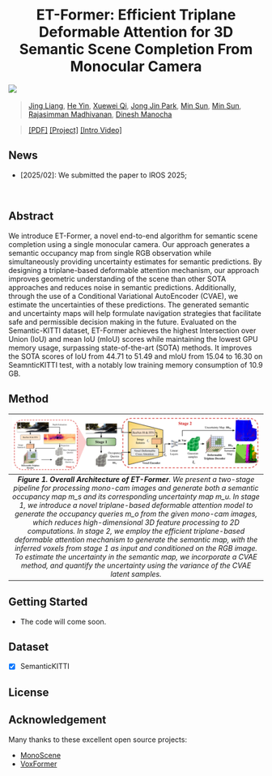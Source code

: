 <div align="center">   
  
# ET-Former: Efficient Triplane Deformable Attention for 3D Semantic Scene Completion From Monocular Camera
</div>

![](./assets/teaser.gif "")

[//]: # (> **ET-Former: Efficient Triplane Deformable Attention for 3D Semantic Scene Completion From Monocular Camera**.)

> [Jing Liang](https://jingliangc.github.io/), [He Yin](https://scholar.google.com/citations?hl=en&user=hKMVC8IAAAAJ), [Xuewei Qi](https://scholar.google.com/citations?hl=en&user=pOA6uKMAAAAJ&view_op=list_works&sortby=pubdate), [Jong Jin Park](https://scholar.google.com/citations?user=W-W1ew4AAAAJ), [Min Sun](https://scholar.google.com/citations?user=1Rf6sGcAAAAJ), [Min Sun](https://scholar.google.com/citations?user=1Rf6sGcAAAAJ), [Rajasimman Madhivanan](https://www.amazon.science/author/rajasimman-madhivanan), [Dinesh Manocha](https://scholar.google.com/citations?user=X08l_4IAAAAJ)


>  [[PDF]](https://arxiv.org/abs/2410.11019) [[Project]](https://github.com/jingGM/ET-Former.git) [[Intro Video]](https://youtu.be/DcXVHMpL4oQ?si=Ey5jeSMXcAdiKcAU) 


## News
- [2025/02]: We submitted the paper to IROS 2025;
</br>


## Abstract
We introduce ET-Former, a novel end-to-end algorithm for semantic scene completion using a single monocular camera. Our approach generates a semantic occupancy map from single RGB observation while simultaneously providing uncertainty estimates for semantic predictions. By designing a triplane-based deformable attention mechanism, our approach improves geometric understanding of the scene than other SOTA approaches and reduces noise in semantic predictions. Additionally, through the use of a Conditional Variational AutoEncoder (CVAE), we estimate the uncertainties of these predictions. The generated semantic and uncertainty maps will help formulate navigation strategies that facilitate safe and permissible decision making in the future. Evaluated on the Semantic-KITTI dataset, ET-Former achieves the highest Intersection over Union (IoU) and mean IoU (mIoU) scores while maintaining the lowest GPU memory usage, surpassing state-of-the-art (SOTA) methods. It improves the SOTA scores of IoU from 44.71 to 51.49 and mIoU from 15.04 to 16.30 on SeamnticKITTI test, with a notably low training memory consumption of 10.9 GB.

## Method

|                                                                                                                                                                                                                                                                                                                                                                              ![space-1.jpg](assets/architecture.png)                                                                                                                                                                                                                                                                                                                                                                              | 
|:-------------------------------------------------------------------------------------------------------------------------------------------------------------------------------------------------------------------------------------------------------------------------------------------------------------------------------------------------------------------------------------------------------------------------------------------------------------------------------------------------------------------------------------------------------------------------------------------------------------------------------------------------------------------------------------------------------------------------------------------------------------------------------------------------:| 
| ***Figure 1. Overall Architecture of ET-Former**. We present a two-stage pipeline for processing mono-cam images and generate both a semantic occupancy map m_s and its corresponding uncertainty map m_u. In stage 1, we introduce a novel triplane-based deformable attention model to generate the occupancy queries m_o from the given mono-cam images, which reduces high-dimensional 3D feature processing to 2D computations. In stage 2, we employ the efficient triplane-based deformable attention mechanism to generate the semantic map, with the inferred voxels from stage 1 as input and conditioned on the RGB image. To estimate the uncertainty in the semantic map, we incorporate a CVAE method, and quantify the uncertainty using the variance of the CVAE latent samples.* |

## Getting Started
- The code will come soon.

## Dataset

- [x] SemanticKITTI

[//]: # (## Bibtex)

[//]: # (If this work is helpful for your research, please cite the following BibTeX entry.)

[//]: # ()
[//]: # (```)

[//]: # (@InProceedings{li2023voxformer,)

[//]: # (      title={VoxFormer: Sparse Voxel Transformer for Camera-based 3D Semantic Scene Completion}, )

[//]: # (      author={Li, Yiming and Yu, Zhiding and Choy, Christopher and Xiao, Chaowei and Alvarez, Jose M and Fidler, Sanja and Feng, Chen and Anandkumar, Anima},)

[//]: # (      booktitle = {Proceedings of the IEEE/CVF Conference on Computer Vision and Pattern Recognition &#40;CVPR&#41;},)

[//]: # (      year={2023})

[//]: # (})

[//]: # (```)

## License

[//]: # (Copyright © 2022-2023, NVIDIA Corporation and Affiliates. All rights reserved.)

[//]: # ()
[//]: # (This work is made available under the Nvidia Source Code License-NC. Click [here]&#40;https://github.com/NVlabs/VoxFormer/blob/main/LICENSE&#41; to view a copy of this license.)

[//]: # ()
[//]: # (The pre-trained models are shared under [CC-BY-NC-SA-4.0]&#40;https://creativecommons.org/licenses/by-nc-sa/4.0/&#41;. If you remix, transform, or build upon the material, you must distribute your contributions under the same license as the original.)

[//]: # ()
[//]: # (For business inquiries, please visit our website and submit the form: [NVIDIA Research Licensing]&#40;https://www.nvidia.com/en-us/research/inquiries/&#41;.)

## Acknowledgement

Many thanks to these excellent open source projects:
- [MonoScene](https://github.com/astra-vision/MonoScene)
- [VoxFormer](https://github.com/NVlabs/VoxFormer)
